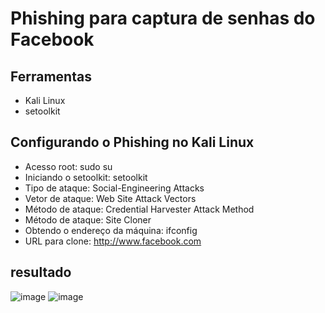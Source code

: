 # Phishing para captura de senhas do Facebook
## Ferramentas
- Kali Linux
- setoolkit
## Configurando o Phishing no Kali Linux
- Acesso root: sudo su
- Iniciando o setoolkit: setoolkit
- Tipo de ataque: Social-Engineering Attacks
- Vetor de ataque: Web Site Attack Vectors
- Método de ataque: Credential Harvester Attack Method 
- Método de ataque: Site Cloner
- Obtendo o endereço da máquina: ifconfig
- URL para clone: http://www.facebook.com

## resultado
![image](https://user-images.githubusercontent.com/112202208/220507742-7c2df306-70b5-4964-9563-0233937da52e.png)
![image](https://user-images.githubusercontent.com/112202208/220507797-723d9685-45e0-4b96-9288-b1ae43b5fe0a.png)


